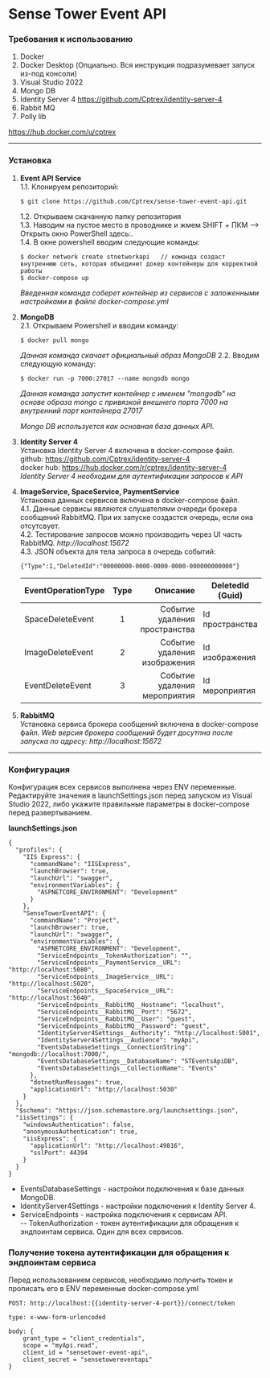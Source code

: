 # Sense Tower Event API

### Требования к использованию
1. Docker
2. Docker Desktop (Опциально. Вся инструкция подразумевает запуск из-под консоли)
3. Visual Studio 2022
4. Mongo DB
5. Identity Server 4 https://github.com/Cptrex/identity-server-4
6. Rabbit MQ
7. Polly lib


https://hub.docker.com/u/cptrex
_____

### Установка
1. **Event API Service** <br>
    1.1. Клонируем репозиторий:
    ```
    $ git clone https://github.com/Cptrex/sense-tower-event-api.git
    ```
    1.2. Открываем скачанную папку репозитория </br>
    1.3. Наводим на пустое место в проводнике и жмем SHIFT + ПКМ --> Открыть окно PowerShell здесь:. </br>
    1.4. В окне powershell вводим следующие команды:
    ```
    $ docker network create stnetworkapi   // команда создаст внутреннюю сеть, которая объединит докер контейнеры для корректной работы
    $ docker-compose up
    ```
    *Введенная команда соберет контейнер из сервисов с заложенными настройками в файле docker-compose.yml*

2. **MongoDB** <br>
    2.1. Открываем Powershell и вводим команду:
    ```
    $ docker pull mongo
    ```
    *Данная команда скачает официальный образ MongoDB*
    2.2. Вводим следующую команду:
    ```
    $ docker run -p 7000:27017 --name mongodb mongo
    ```
    *Данная команда запустит контейнер с именем "mongodb" на основе образа mongo с привязкой внешнего порта 7000 на внутренний порт контейнера 27017*
    
    *Mongo DB используется как основная база данных API.*

3. **Identity Server 4** </br>
  Установка Identity Server 4 включена в docker-compose файл. </br>
    github: https://github.com/Cptrex/identity-server-4 </br>
    docker hub: https://hub.docker.com/r/cptrex/identity-server-4 </br>
    *Identity Server 4 необходим для аутентификации запросов к API*

4. **ImageService, SpaceService, PaymentService** </br>
    Установка данных сервисов включена в docker-compose файл. </br>
    4.1. Данные сервисы являются слушателями очереди брокера сообщений RabbitMQ. При их запуске создастся очередь, если она отсутсвует. </br>
    4.2. Тестирование запросов можно производить через UI часть RabbitMQ. *http://localhost:15672* </br>
    4.3. JSON объекта для тела запроса в очередь событий:
    ```
    {"Type":1,"DeletedId":"00000000-0000-0000-0000-000000000000"}
    ```
    EventOperationType |          Type |                    Описание   | DeletedId (Guid)   |
    :------------------|:-------------:|------------------------------:|--------------------
    |SpaceDeleteEvent  | 1             | Событие удаления пространства | Id пространства
    |ImageDeleteEvent  | 2             | Событие удаления изображения  | Id изображения
    |EventDeleteEvent  | 3             | Событие удаления мероприятия  | Id мероприятия
5. **RabbitMQ** </br>
    Установка сервиса брокера сообщений включена в docker-compose файл.
    *Web версия брокера сообщений будет досутпна после запуска по адресу: http://localhost:15672*
_____

### Конфигурация
Конфигурация всех сервисов выполнена через ENV переменные. Редактируйте значения в launchSettings.json перед запуском из Visual Studio 2022, либо укажите правильные параметры в docker-compose перед развертыванием.

**launchSettings.json**
```
{
  "profiles": {
    "IIS Express": {
      "commandName": "IISExpress",
      "launchBrowser": true,
      "launchUrl": "swagger",
      "environmentVariables": {
        "ASPNETCORE_ENVIRONMENT": "Development"
      }
    },
    "SenseTowerEventAPI": {
      "commandName": "Project",
      "launchBrowser": true,
      "launchUrl": "swagger",
      "environmentVariables": {
        "ASPNETCORE_ENVIRONMENT": "Development",
        "ServiceEndpoints__TokenAuthorization": "",
        "ServiceEndpoints__PaymentService__URL": "http://localhost:5080",
        "ServiceEndpoints__ImageService__URL": "http://localhost:5020",
        "ServiceEndpoints__SpaceService__URL": "http://localhost:5040",
        "ServiceEndpoints__RabbitMQ__Hostname": "localhost",
        "ServiceEndpoints__RabbitMQ__Port": "5672",
        "ServiceEndpoints__RabbitMQ__User": "guest",
        "ServiceEndpoints__RabbitMQ__Password": "guest",
        "IdentityServer4Settings__Authority": "http://localhost:5001",
        "IdentityServer4Settings__Audience": "myApi",
        "EventsDatabaseSettings__ConnectionString": "mongodb://localhost:7000/",
        "EventsDatabaseSettings__DatabaseName": "STEventsApiDB",
        "EventsDatabaseSettings__CollectionName": "Events"
      },
      "dotnetRunMessages": true,
      "applicationUrl": "http://localhost:5030"
    }
  },
  "$schema": "https://json.schemastore.org/launchsettings.json",
  "iisSettings": {
    "windowsAuthentication": false,
    "anonymousAuthentication": true,
    "iisExpress": {
      "applicationUrl": "http://localhost:49816",
      "sslPort": 44394
    }
  }
}
```
- EventsDatabaseSettings - настройки подключения к базе данных MongoDB.
- IdentityServer4Settings - настройки подключения к Identity Server 4.
- ServiceEndpoints - настройка подключения к сервисам API. <br>
-- TokenAuthorization - токен аутентификации для обращения к эндпоинтам сервиса. Один для всех сервисов.

### Получение токена аутентификации для обращения к эндпоинтам сервиса

Перед использованием сервисов, необходимо получить токен и прописать его в ENV переменные docker-compose.yml
```
POST: http://localhost:{{identity-server-4-port}}/connect/token

type: x-www-form-urlencoded

body: {
    grant_type = "client_credentials",
    scope = "myApi.read",
    client_id = "sensetower-event-api",
    client_secret = "sensetowereventapi"
}
```
